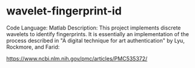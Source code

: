 # wavelet-fingerprint-id

Code Language: Matlab
Description: This project implements discrete wavelets to identify fingerprints. 
It is essentially an implementation of the process described in "A digital technique 
for art authentication" by Lyu, Rockmore, and Farid:

https://www.ncbi.nlm.nih.gov/pmc/articles/PMC535372/


